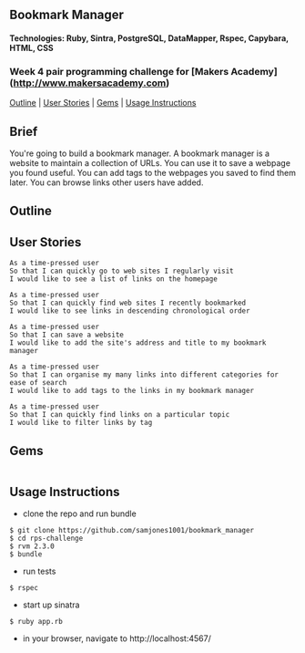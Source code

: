 ## Bookmark Manager
#### Technologies: Ruby, Sintra, PostgreSQL, DataMapper, Rspec, Capybara, HTML, CSS
### Week 4 pair programming challenge for [Makers Academy] (http://www.makersacademy.com)
[Outline](#outline) | [User Stories](#user-stories) | [Gems](#gems) | [Usage Instructions](#usage-instructions) 

## Brief
You're going to build a bookmark manager. A bookmark manager is a website to maintain a collection of URLs. You can use it to save a webpage you found useful. You can add tags to the webpages you saved to find them later. You can browse links other users have added.

## Outline



## User Stories
```
As a time-pressed user
So that I can quickly go to web sites I regularly visit
I would like to see a list of links on the homepage

As a time-pressed user
So that I can quickly find web sites I recently bookmarked
I would like to see links in descending chronological order

As a time-pressed user
So that I can save a website
I would like to add the site's address and title to my bookmark manager

As a time-pressed user
So that I can organise my many links into different categories for ease of search
I would like to add tags to the links in my bookmark manager

As a time-pressed user
So that I can quickly find links on a particular topic
I would like to filter links by tag
```

## Gems
```ruby

```

## Usage Instructions
* clone the repo and run bundle
```shell
$ git clone https://github.com/samjones1001/bookmark_manager
$ cd rps-challenge
$ rvm 2.3.0
$ bundle
```
* run tests
```shell
$ rspec
```
* start up sinatra
```shell
$ ruby app.rb
```
* in your browser, navigate to http://localhost:4567/ 
